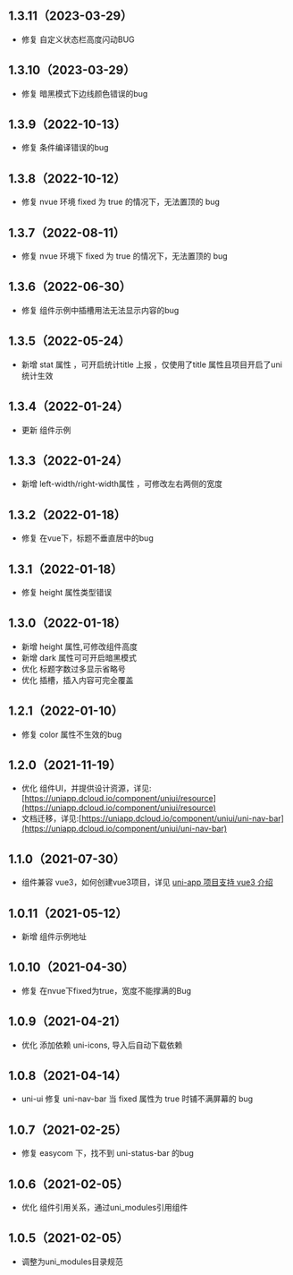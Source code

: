 ## 1.3.11（2023-03-29）
- 修复 自定义状态栏高度闪动BUG
## 1.3.10（2023-03-29）
- 修复 暗黑模式下边线颜色错误的bug
## 1.3.9（2022-10-13）
- 修复 条件编译错误的bug
## 1.3.8（2022-10-12）
- 修复 nvue 环境 fixed 为 true 的情况下，无法置顶的 bug
## 1.3.7（2022-08-11）
- 修复 nvue 环境下 fixed 为 true 的情况下，无法置顶的 bug
## 1.3.6（2022-06-30）
- 修复 组件示例中插槽用法无法显示内容的bug
## 1.3.5（2022-05-24）
- 新增 stat 属性 ，可开启统计title 上报 ，仅使用了title 属性且项目开启了uni统计生效
## 1.3.4（2022-01-24）
- 更新 组件示例
## 1.3.3（2022-01-24）
- 新增 left-width/right-width属性 ，可修改左右两侧的宽度
## 1.3.2（2022-01-18）
- 修复 在vue下，标题不垂直居中的bug
## 1.3.1（2022-01-18）
- 修复 height 属性类型错误
## 1.3.0（2022-01-18）
- 新增 height 属性,可修改组件高度
- 新增 dark 属性可可开启暗黑模式
- 优化 标题字数过多显示省略号
- 优化 插槽，插入内容可完全覆盖
## 1.2.1（2022-01-10）
- 修复 color 属性不生效的bug
## 1.2.0（2021-11-19）
- 优化 组件UI，并提供设计资源，详见:[https://uniapp.dcloud.io/component/uniui/resource](https://uniapp.dcloud.io/component/uniui/resource)
- 文档迁移，详见:[https://uniapp.dcloud.io/component/uniui/uni-nav-bar](https://uniapp.dcloud.io/component/uniui/uni-nav-bar)
## 1.1.0（2021-07-30）
- 组件兼容 vue3，如何创建vue3项目，详见 [uni-app 项目支持 vue3 介绍](https://ask.dcloud.net.cn/article/37834)
## 1.0.11（2021-05-12）
- 新增 组件示例地址
## 1.0.10（2021-04-30）
- 修复 在nvue下fixed为true，宽度不能撑满的Bug
## 1.0.9（2021-04-21）
- 优化 添加依赖 uni-icons, 导入后自动下载依赖
## 1.0.8（2021-04-14）
- uni-ui 修复 uni-nav-bar 当 fixed 属性为 true 时铺不满屏幕的 bug

## 1.0.7（2021-02-25）
- 修复 easycom 下，找不到 uni-status-bar 的bug

## 1.0.6（2021-02-05）
- 优化 组件引用关系，通过uni_modules引用组件

## 1.0.5（2021-02-05）
- 调整为uni_modules目录规范
